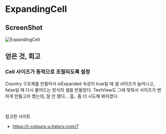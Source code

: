 # ExpandingCell
## ScreenShot
![ExpandingCell](https://user-images.githubusercontent.com/57670228/117573772-be979700-b114-11eb-8fc4-e8cb7a226926.gif)
## 얻은 것, 회고
### Cell 사이즈가 동적으로 조절되도록 설정
Country 구조체를 만들어서 isExpanded 속성이 true일 때 셀 사이즈가 늘어나고,
false일 때 다시 줄어드는 방식의 셀을 만들었다.
TextView도 그에 맞춰서 사이즈가 변하게 만들고자 했는데, 잘 안 됐다...
흠.. 좀 더 시도해 봐야겠다.

</br>

참고한 사이트 
*  <https://i-colours-u.tistory.com/7>
